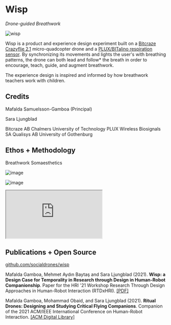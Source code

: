 # **Wisp**

*Drone-guided Breathwork*

![wisp](https://user-images.githubusercontent.com/1661078/136032424-62a6bf03-0f13-43d5-818b-be457547af57.png)

Wisp is a product and experience design experiment built on a [Bitcraze Crazyflie 2.1](https://www.bitcraze.io/) micro-quadcopter drone and a [PLUX/BITalino respiration sensor](https://plux.info/). By synchronizing its movements and lights the user's with breathing patterns, the drone can both lead and follow\* the breath in order to encourage, teach, guide, and augment breathwork. 

The experience design is inspired and informed by how breathwork teachers work with children.

## **Credits**

Mafalda Samuelsson-Gamboa (Principal)

Sara Ljungblad

Bitcraze AB
Chalmers University of Technology
PLUX Wireless Biosignals SA
Qualisys AB
University of Gothenburg

## **Ethos** + **Methodology**

Breathwork
Somaesthetics

![image](https://user-images.githubusercontent.com/1661078/133905635-a8c8c75d-d044-445e-a5ed-cc29f1b67bbf.png)

![image](https://user-images.githubusercontent.com/1661078/133905716-d94cf82b-4945-4aab-a3fb-4b31a2e94cc7.png)

<div class="ratio ratio-16x9 my-3">
<iframe src="https://www.youtube.com/embed/1mekOd4zGBU" allowfullscreen></iframe>
</div>

## **Publications** + **Open Source**

[github.com/socialdrones/wisp](https://github.com/socialdrones/wisp)

Mafalda Gamboa, Mehmet Aydın Baytaş and Sara Ljungblad (2021). **Wisp: a Design Case for Temporality in Research through Design in Human-Robot Companionship**. Paper for the HRI '21 Workshop Research Through Design Approaches in Human-Robot Interaction (RTDxHRI). [\[PDF\]](https://www.baytas.net/research/pub/2021_HRI_Wisp.pdf)

Mafalda Gamboa, Mohammad Obaid, and Sara Ljungblad (2021). **Ritual Drones: Designing and Studying Critical Flying Companions**. Companion of the 2021 ACM/IEEE International Conference on Human-Robot Interaction. [\[ACM Digital Library\]](https://dl.acm.org/doi/abs/10.1145/3434074.3446363)
